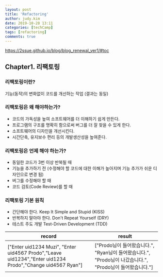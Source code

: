 ```yaml
---
layout: post
title: 'Refactoring'
author: judy.kim
date: 2019-10-28 13:11
categories: [techCamp]
tags: [refactoring]
comments: true
---
```

https://2ssue.github.io/blog/blog_renewal_ver1/#toc
## Chapter1. 리팩토링

### 리팩토링이란?
기능(동작)의 변화없이 코드를 개선하는 작업 (결과는 동일)

### 리팩토링은 왜 해야하는가?
- 코드의 가독성을 높여 소프트웨어를 더 이해하기 쉽게 만든다.
- 프로그램의 구조를 명확히 함으로써 버그를 더 잘 찾을 수 있게 한다.
- 소프트웨어의 디자인을 개선시킨다.
- 시간단축, 유지보수 편리 등의 개발생산성을 높여준다.

### 리팩토링은 언제 해야 하는가?
- 동일한 코드가 3번 이상 반복될 때
- 기능을 추가하기 전 (수정해야 할 코드에 대한 이해가 높아지며 기능 추가가 쉬운 디자인으로 변경 됨)
- 버그를 수정해야 할 때
- 코드 검토(Code Review)를 할 때

### 리팩토링 기본 원칙
- 간단해야 한다. Keep It Simple and Stupid (KISS)
- 반복하지 말아야 한다. Don't Repeat Yourself (DRY)
- 테스트 주도 개발 Test-Driven Development (TDD)

| record                                                                                                    | result                                                                                                    |
|-----------------------------------------------------------------------------------------------------------|-----------------------------------------------------------------------------------------------------------|
| ["Enter uid1234 Muzi", "Enter uid4567 Prodo","Leave uid1234","Enter uid1234 Prodo","Change uid4567 Ryan"] | ["Prodo님이 들어왔습니다.", "Ryan님이 들어왔습니다.", "Prodo님이 나갔습니다.", "Prodo님이 들어왔습니다."] |

